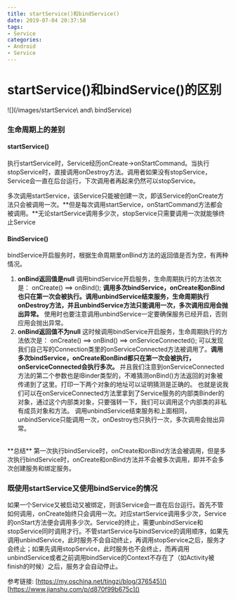 ```yaml
---
title: startService()和bindService()
date: 2019-07-04 20:37:58
tags: 
- Service
categories:
- Android
- Service
---
```


# startService()和bindService()的区别

![](/images/startService\ and\ bindService)

### 生命周期上的差别
#### startService()
执行startService时，Service经历onCreate->onStartCommand。当执行stopService时，直接调用onDestroy方法。调用者如果没有stopService，Service会一直在后台运行，下次调用者再起来仍然可以stopService。

多次调用startService，该Service只能被创建一次，即该Service的onCreate方法只会被调用一次。**但是每次调用startService，onStartCommand方法都会被调用。**无论startService调用多少次，stopService只需要调用一次就能够终止Service

#### BindService()
bindService开启服务时，根据生命周期里onBind方法的返回值是否为空，有两种情况。
1. **onBind返回值是null**
调用bindService开启服务，生命周期执行的方法依次是：
onCreate() ==> onBind();
**调用多次bindService，onCreate和onBind也只在第一次会被执行。调用unbindService结束服务，生命周期执行onDestroy方法，并且unbindService方法只能调用一次，多次调用应用会抛出异常。** 使用时也要注意调用unbindService一定要确保服务已经开启，否则应用会抛出异常。
2. **onBind返回值不为null**
这时候调用bindService开启服务，生命周期执行的方法依次是：
onCreate() ==> onBind() ==> onServiceConnected();
可以发现我们自己写的Connection类里的onServiceConnected方法被调用了。**调用多次bindService，onCreate和onBind都只在第一次会被执行，onServiceConnected会执行多次。**
并且我们注意到onServiceConnected方法的第二个参数也是IBinder类型的，不难猜测onBind()方法返回的对象被传递到了这里。打印一下两个对象的地址可以证明猜测是正确的。
也就是说我们可以在onServiceConnected方法里拿到了Service服务的内部类Binder的对象，通过这个内部类对象，只要强转一下，我们可以调用这个内部类的非私有成员对象和方法。
调用unbindService结束服务和上面相同，unbindService只能调用一次，onDestroy也只执行一次，多次调用会抛出异常。
<br>
**总结**
第一次执行bindService时，onCreate和onBind方法会被调用，但是多次执行bindService时，onCreate和onBind方法并不会被多次调用，即并不会多次创建服务和绑定服务。

### 既使用startService又使用bindService的情况
如果一个Service又被启动又被绑定，则该Service会一直在后台运行。首先不管如何调用，onCreate始终只会调用一次。对应startService调用多少次，Service的onStart方法便会调用多少次。Service的终止，需要unbindService和stopService同时调用才行。不管startService与bindService的调用顺序，如果先调用unbindService，此时服务不会自动终止，再调用stopService之后，服务才会终止；如果先调用stopService，此时服务也不会终止，而再调用unbindService或者之前调用bindService的Context不存在了（如Activity被finish的时候）之后，服务才会自动停止。

参考链接:
[https://my.oschina.net/tingzi/blog/376545]()
[https://www.jianshu.com/p/d870f99b675c]()
